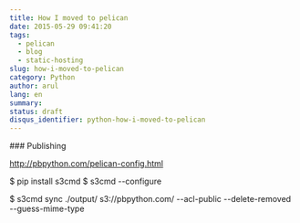 ```yaml
---
title: How I moved to pelican
date: 2015-05-29 09:41:20
tags:
  - pelican
  - blog
  - static-hosting
slug: how-i-moved-to-pelican
category: Python
author: arul
lang: en
summary: 
status: draft
disqus_identifier: python-how-i-moved-to-pelican
---
```


\### Publishing

<http://pbpython.com/pelican-config.html>

\$ pip install s3cmd \$ s3cmd \--configure

\$ s3cmd sync ./output/ s3://pbpython.com/ \--acl-public
\--delete-removed \--guess-mime-type
